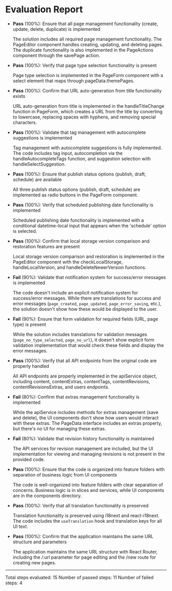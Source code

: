 # Evaluation Report

- **Pass** (100%): Ensure that all page management functionality (create, update, delete, duplicate) is implemented
  
  The solution includes all required page management functionality. The PageEditor component handles creating, updating, and deleting pages. The duplicate functionality is also implemented in the PageActions component through the savePage action.

- **Pass** (100%): Verify that page type selection functionality is present
  
  Page type selection is implemented in the PageForm component with a select element that maps through pageData.themePages.

- **Pass** (100%): Confirm that URL auto-generation from title functionality exists
  
  URL auto-generation from title is implemented in the handleTitleChange function in PageForm, which creates a URL from the title by converting to lowercase, replacing spaces with hyphens, and removing special characters.

- **Pass** (100%): Validate that tag management with autocomplete suggestions is implemented
  
  Tag management with autocomplete suggestions is fully implemented. The code includes tag input, autocompletion via the handleAutocompleteTags function, and suggestion selection with handleSelectSuggestion.

- **Pass** (100%): Ensure that publish status options (publish, draft, schedule) are available
  
  All three publish status options (publish, draft, schedule) are implemented as radio buttons in the PageForm component.

- **Pass** (100%): Verify that scheduled publishing date functionality is implemented
  
  Scheduled publishing date functionality is implemented with a conditional datetime-local input that appears when the 'schedule' option is selected.

- **Pass** (100%): Confirm that local storage version comparison and restoration features are present
  
  Local storage version comparison and restoration is implemented in the PageEditor component with the checkLocalStorage, handleLocalVersion, and handleDeleteNewerVersion functions.

- **Fail** (90%): Validate that notification system for success/error messages is implemented
  
  The code doesn't include an explicit notification system for success/error messages. While there are translations for success and error messages (`page_created`, `page_updated`, `page_error_saving`, etc.), the solution doesn't show how these would be displayed to the user.

- **Fail** (90%): Ensure that form validation for required fields (URL, page type) is present
  
  While the solution includes translations for validation messages (`page_no_type_selected`, `page_no_url`), it doesn't show explicit form validation implementation that would check these fields and display the error messages.

- **Pass** (100%): Verify that all API endpoints from the original code are properly handled
  
  All API endpoints are properly implemented in the apiService object, including content, contentExtras, contentTags, contentRevisions, contentRevisionsExtras, and users endpoints.

- **Fail** (80%): Confirm that extras management functionality is implemented
  
  While the apiService includes methods for extras management (save and delete), the UI components don't show how users would interact with these extras. The PageData interface includes an extras property, but there's no UI for managing these extras.

- **Fail** (80%): Validate that revision history functionality is maintained
  
  The API services for revision management are included, but the UI implementation for viewing and managing revisions is not present in the provided code.

- **Pass** (100%): Ensure that the code is organized into feature folders with separation of business logic from UI components
  
  The code is well-organized into feature folders with clear separation of concerns. Business logic is in slices and services, while UI components are in the components directory.

- **Pass** (100%): Verify that all translation functionality is preserved
  
  Translation functionality is preserved using i18next and react-i18next. The code includes the `useTranslation` hook and translation keys for all UI text.

- **Pass** (100%): Confirm that the application maintains the same URL structure and parameters
  
  The application maintains the same URL structure with React Router, including the /:url parameter for page editing and the /new route for creating new pages.

---

Total steps evaluated: 15
Number of passed steps: 11
Number of failed steps: 4